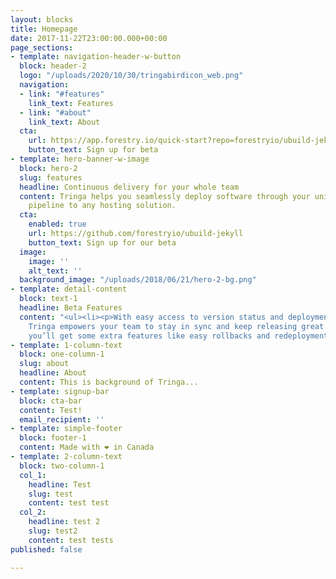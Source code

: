 ```yaml
---
layout: blocks
title: Homepage
date: 2017-11-22T23:00:00.000+00:00
page_sections:
- template: navigation-header-w-button
  block: header-2
  logo: "/uploads/2020/10/30/tringabirdicon_web.png"
  navigation:
  - link: "#features"
    link_text: Features
  - link: "#about"
    link_text: About
  cta:
    url: https://app.forestry.io/quick-start?repo=forestryio/ubuild-jekyll&provider=github&engine=jekyll
    button_text: Sign up for beta
- template: hero-banner-w-image
  block: hero-2
  slug: features
  headline: Continuous delivery for your whole team
  content: Tringa helps you seamlessly deploy software through your unique development
    pipeline to any hosting solution.
  cta:
    enabled: true
    url: https://github.com/forestryio/ubuild-jekyll
    button_text: Sign up for our beta
  image:
    image: ''
    alt_text: ''
  background_image: "/uploads/2018/06/21/hero-2-bg.png"
- template: detail-content
  block: text-1
  headline: Beta Features
  content: "<ul><li><p>With easy access to version status and deployment process,
    Tringa empowers your team to stay in sync and keep releasing great tools. Plus,
    you’ll get some extra features like easy rollbacks and redeployments.</p></li></ul>"
- template: 1-column-text
  block: one-column-1
  slug: about
  headline: About
  content: This is background of Tringa...
- template: signup-bar
  block: cta-bar
  content: Test!
  email_recipient: ''
- template: simple-footer
  block: footer-1
  content: Made with ❤︎ in Canada
- template: 2-column-text
  block: two-column-1
  col_1:
    headline: Test
    slug: test
    content: test test
  col_2:
    headline: test 2
    slug: test2
    content: test tests
published: false

---
```

